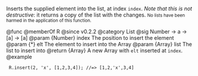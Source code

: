 Inserts the supplied element into the list, at index `index`. _Note that
this is not destructive_: it returns a copy of the list with the changes.
<small>No lists have been harmed in the application of this function.</small>

@func
@memberOf R
@since v0.2.2
@category List
@sig Number -> a -> [a] -> [a]
@param {Number} index The position to insert the element
@param {*} elt The element to insert into the Array
@param {Array} list The list to insert into
@return {Array} A new Array with `elt` inserted at `index`.
@example

     R.insert(2, 'x', [1,2,3,4]); //=> [1,2,'x',3,4]
